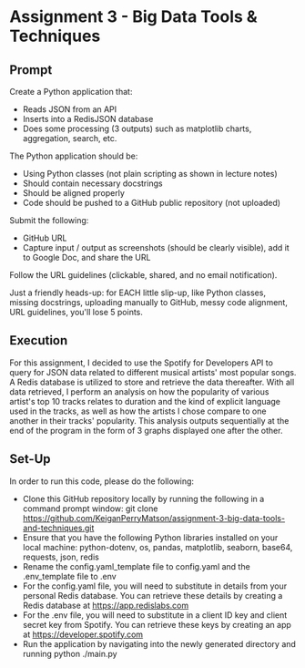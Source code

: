 # Assignment 3 - Big Data Tools & Techniques

## Prompt

Create a Python application that:

- Reads JSON from an API
- Inserts into a RedisJSON database
- Does some processing (3 outputs) such as matplotlib charts, aggregation, search, etc.

The Python application should be:

- Using Python classes (not plain scripting as shown in lecture notes)
- Should contain necessary docstrings
- Should be aligned properly
- Code should be pushed to a GitHub public repository (not uploaded)

Submit the following:

- GitHub URL
- Capture input / output as screenshots (should be clearly visible), add it to Google Doc, and share the URL

Follow the URL guidelines (clickable, shared, and no email notification).

Just a friendly heads-up: for EACH little slip-up, like Python classes, missing docstrings, uploading manually to GitHub, messy code alignment, URL guidelines, you'll lose 5 points.

## Execution

For this assignment, I decided to use the Spotify for Developers API to query for JSON data related to different musical artists' most popular songs. A Redis database is utilized to store and retrieve the data thereafter. With all data retrieved, I perform an analysis on how the popularity of various artist's top 10 tracks relates to duration and the kind of explicit language used in the tracks, as well as how the artists I chose compare to one another in their tracks' popularity. This analysis outputs sequentially at the end of the program in the form of 3 graphs displayed one after the other.

## Set-Up

In order to run this code, please do the following:

- Clone this GitHub repository locally by running the following in a command prompt window: git clone https://github.com/KeiganPerryMatson/assignment-3-big-data-tools-and-techniques.git
- Ensure that you have the following Python libraries installed on your local machine: python-dotenv, os, pandas, matplotlib, seaborn, base64, requests, json, redis
- Rename the config.yaml_template file to config.yaml and the .env_template file to .env
- For the config.yaml file, you will need to substitute in details from your personal Redis database. You can retrieve these details by creating a Redis database at https://app.redislabs.com
- For the .env file, you will need to substitute in a client ID key and client secret key from Spotify. You can retrieve these keys by creating an app at https://developer.spotify.com
- Run the application by navigating into the newly generated directory and running python ./main.py
